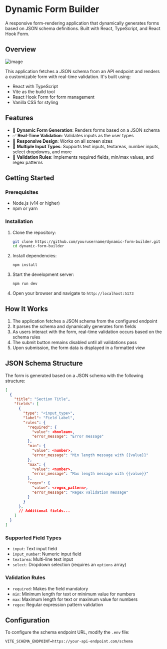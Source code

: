 # Dynamic Form Builder

A responsive form-rendering application that dynamically generates forms based on JSON schema definitions. Built with React, TypeScript, and React Hook Form.

## Overview
![image](https://github.com/user-attachments/assets/9a0e8401-f486-4870-886a-e667a4c750e6)

This application fetches a JSON schema from an API endpoint and renders a customizable form with real-time validation. It's built using:

- React with TypeScript
- Vite as the build tool
- React Hook Form for form management
- Vanilla CSS for styling

## Features

- 🔄 **Dynamic Form Generation**: Renders forms based on a JSON schema
- ✅ **Real-Time Validation**: Validates inputs as the user types
- 📱 **Responsive Design**: Works on all screen sizes
- 🧩 **Multiple Input Types**: Supports text inputs, textareas, number inputs, select dropdowns, and more
- 🚦 **Validation Rules**: Implements required fields, min/max values, and regex patterns

## Getting Started

### Prerequisites

- Node.js (v14 or higher)
- npm or yarn

### Installation

1. Clone the repository:
   ```bash
   git clone https://github.com/yourusername/dynamic-form-builder.git
   cd dynamic-form-builder
   ```

2. Install dependencies:
   ```bash
   npm install
   ```

3. Start the development server:
   ```bash
   npm run dev
   ```

4. Open your browser and navigate to `http://localhost:5173`

## How It Works

1. The application fetches a JSON schema from the configured endpoint
2. It parses the schema and dynamically generates form fields
3. As users interact with the form, real-time validation occurs based on the schema rules
4. The submit button remains disabled until all validations pass
5. Upon submission, the form data is displayed in a formatted view

## JSON Schema Structure

The form is generated based on a JSON schema with the following structure:

```json
[
  {
    "title": "Section Title",
    "fields": [
      {
        "type": "<input_type>",
        "label": "Field Label",
        "rules": {
          "required": {
            "value": <boolean>,
            "error_message": "Error message"
          },
          "min": {
            "value": <number>,
            "error_message": "Min length message with {{value}}"
          },
          "max": {
            "value": <number>,
            "error_message": "Max length message with {{value}}"
          },
          "regex": {
            "value": <regex_pattern>,
            "error_message": "Regex validation message"
          }
        }
      },
      // Additional fields...
    ]
  }
]
```

### Supported Field Types

- `input`: Text input field
- `input_number`: Numeric input field
- `textarea`: Multi-line text input
- `select`: Dropdown selection (requires an `options` array)

### Validation Rules

- `required`: Makes the field mandatory
- `min`: Minimum length for text or minimum value for numbers
- `max`: Maximum length for text or maximum value for numbers
- `regex`: Regular expression pattern validation

## Configuration

To configure the schema endpoint URL, modify the `.env` file:

```
VITE_SCHEMA_ENDPOINT=https://your-api-endpoint.com/schema
```
